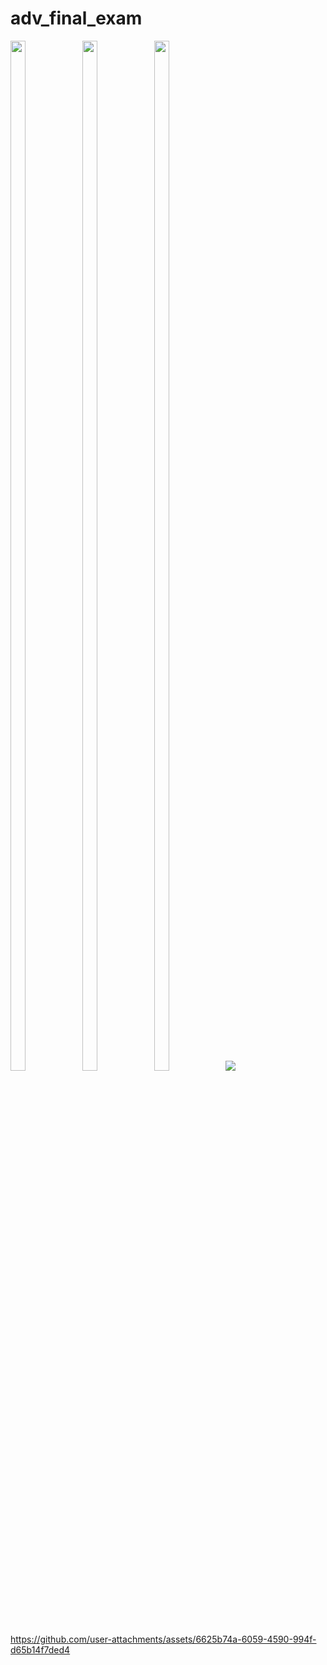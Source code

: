 # adv_final_exam

<img src="https://github.com/user-attachments/assets/28a45684-6266-4d35-b7c2-6e1d296f678f" height=65% width=22%>
<img src="https://github.com/user-attachments/assets/4ddffe83-d577-4757-a622-bca53f2268df" height=65% width=22%>
<img src="https://github.com/user-attachments/assets/51537afa-d6a0-4085-a718-511c0488139d" height=65% width=22%>

<img src="https://github.com/user-attachments/assets/0d066212-6b83-4064-b738-8590fad850a7">



https://github.com/user-attachments/assets/6625b74a-6059-4590-994f-d65b14f7ded4

